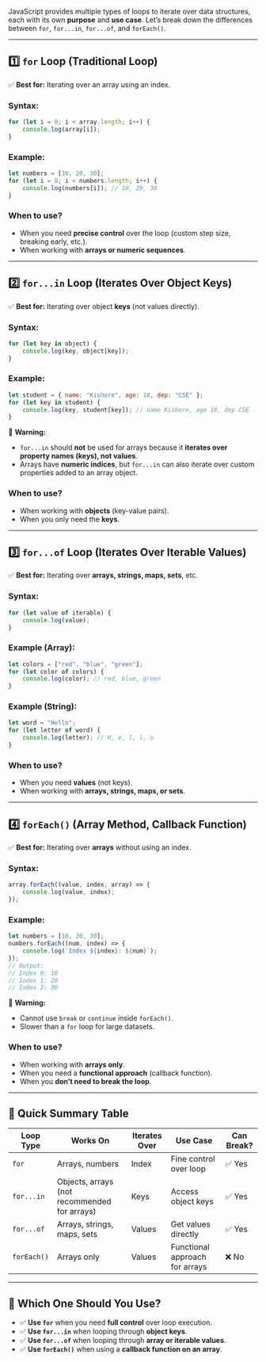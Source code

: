 JavaScript provides multiple types of loops to iterate over data structures, each with its own **purpose** and **use case**. Let’s break down the differences between `for`, `for...in`, `for...of`, and `forEach()`.

---

## **1️⃣ `for` Loop (Traditional Loop)**
✅ **Best for:** Iterating over an array using an index.  

### **Syntax:**
```javascript
for (let i = 0; i < array.length; i++) {
    console.log(array[i]);
}
```
### **Example:**
```javascript
let numbers = [10, 20, 30];
for (let i = 0; i < numbers.length; i++) {
    console.log(numbers[i]); // 10, 20, 30
}
```

### **When to use?**
- When you need **precise control** over the loop (custom step size, breaking early, etc.).
- When working with **arrays or numeric sequences**.

---

## **2️⃣ `for...in` Loop (Iterates Over Object Keys)**
✅ **Best for:** Iterating over object **keys** (not values directly).  

### **Syntax:**
```javascript
for (let key in object) {
    console.log(key, object[key]);
}
```
### **Example:**
```javascript
let student = { name: "Kishore", age: 18, dep: "CSE" };
for (let key in student) {
    console.log(key, student[key]); // name Kishore, age 18, dep CSE
}
```

🚨 **Warning:**  
- `for...in` should **not** be used for arrays because it **iterates over property names (keys), not values**.
- Arrays have **numeric indices**, but `for...in` can also iterate over custom properties added to an array object.

### **When to use?**
- When working with **objects** (key-value pairs).
- When you only need the **keys**.

---

## **3️⃣ `for...of` Loop (Iterates Over Iterable Values)**
✅ **Best for:** Iterating over **arrays, strings, maps, sets**, etc.

### **Syntax:**
```javascript
for (let value of iterable) {
    console.log(value);
}
```
### **Example (Array):**
```javascript
let colors = ["red", "blue", "green"];
for (let color of colors) {
    console.log(color); // red, blue, green
}
```

### **Example (String):**
```javascript
let word = "Hello";
for (let letter of word) {
    console.log(letter); // H, e, l, l, o
}
```

### **When to use?**
- When you need **values** (not keys).
- When working with **arrays, strings, maps, or sets**.

---

## **4️⃣ `forEach()` (Array Method, Callback Function)**
✅ **Best for:** Iterating over **arrays** without using an index.

### **Syntax:**
```javascript
array.forEach((value, index, array) => {
    console.log(value, index);
});
```
### **Example:**
```javascript
let numbers = [10, 20, 30];
numbers.forEach((num, index) => {
    console.log(`Index ${index}: ${num}`); 
});
// Output:
// Index 0: 10
// Index 1: 20
// Index 2: 30
```

🚨 **Warning:**  
- Cannot use `break` or `continue` inside `forEach()`.
- Slower than a `for` loop for large datasets.

### **When to use?**
- When working with **arrays only**.
- When you need a **functional approach** (callback function).
- When you **don’t need to break the loop**.

---

## **📝 Quick Summary Table**
| Loop Type  | Works On | Iterates Over | Use Case | Can Break? |
|------------|---------|--------------|----------|------------|
| `for` | Arrays, numbers | Index | Fine control over loop | ✅ Yes |
| `for...in` | Objects, arrays (not recommended for arrays) | Keys | Access object keys | ✅ Yes |
| `for...of` | Arrays, strings, maps, sets | Values | Get values directly | ✅ Yes |
| `forEach()` | Arrays only | Values | Functional approach for arrays | ❌ No |

---

## **🚀 Which One Should You Use?**
- ✅ **Use `for`** when you need **full control** over loop execution.  
- ✅ **Use `for...in`** when looping through **object keys**.  
- ✅ **Use `for...of`** when looping through **array or iterable values**.  
- ✅ **Use `forEach()`** when using a **callback function on an array**.

